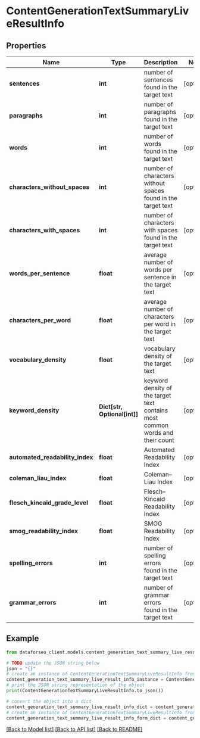 # ContentGenerationTextSummaryLiveResultInfo


## Properties

Name | Type | Description | Notes
------------ | ------------- | ------------- | -------------
**sentences** | **int** | number of sentences found in the target text | [optional] 
**paragraphs** | **int** | number of paragraphs found in the target text | [optional] 
**words** | **int** | number of words found in the target text | [optional] 
**characters_without_spaces** | **int** | number of characters without spaces found in the target text | [optional] 
**characters_with_spaces** | **int** | number of characters with spaces found in the target text | [optional] 
**words_per_sentence** | **float** | average number of words per sentence in the target text | [optional] 
**characters_per_word** | **float** | average number of characters per word in the target text | [optional] 
**vocabulary_density** | **float** | vocabulary density of the target text | [optional] 
**keyword_density** | **Dict[str, Optional[int]]** | keyword density of the target text contains most common words and their count | [optional] 
**automated_readability_index** | **float** | Automated Readability Index | [optional] 
**coleman_liau_index** | **float** | Coleman–Liau Index | [optional] 
**flesch_kincaid_grade_level** | **float** | Flesch–Kincaid Readability Index | [optional] 
**smog_readability_index** | **float** | SMOG Readability Index | [optional] 
**spelling_errors** | **int** | number of spelling errors found in the target text | [optional] 
**grammar_errors** | **int** | number of grammar errors found in the target text | [optional] 

## Example

```python
from dataforseo_client.models.content_generation_text_summary_live_result_info import ContentGenerationTextSummaryLiveResultInfo

# TODO update the JSON string below
json = "{}"
# create an instance of ContentGenerationTextSummaryLiveResultInfo from a JSON string
content_generation_text_summary_live_result_info_instance = ContentGenerationTextSummaryLiveResultInfo.from_json(json)
# print the JSON string representation of the object
print(ContentGenerationTextSummaryLiveResultInfo.to_json())

# convert the object into a dict
content_generation_text_summary_live_result_info_dict = content_generation_text_summary_live_result_info_instance.to_dict()
# create an instance of ContentGenerationTextSummaryLiveResultInfo from a dict
content_generation_text_summary_live_result_info_form_dict = content_generation_text_summary_live_result_info.from_dict(content_generation_text_summary_live_result_info_dict)
```
[[Back to Model list]](../README.md#documentation-for-models) [[Back to API list]](../README.md#documentation-for-api-endpoints) [[Back to README]](../README.md)


